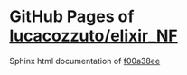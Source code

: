 GitHub Pages of [lucacozzuto/elixir_NF](https://github.com/lucacozzuto/elixir_NF.git)
===
Sphinx html documentation of [f00a38ee](https://github.com/lucacozzuto/elixir_NF/tree/f00a38eea233066edb6f2fad262f93f63296d0be)
